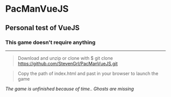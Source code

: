# PacManVueJS

## Personal test of VueJS

### This game doesn't require anything

------

>Download and unzip or clone with $ git clone https://github.com/StevenGrl/PacManVueJS.git

>Copy the path of index.html and past in your browser to launch the game

*The game is unfinished because of time.. Ghosts are missing*
